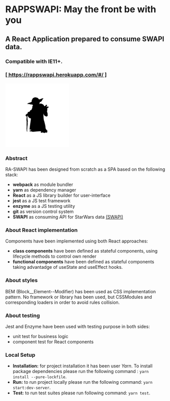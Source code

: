# RAPPSWAPI: May the front be with you

## A React Application prepared to consume SWAPI data.
### Compatible with IE11+.
### [ [ https://rappswapi.herokuapp.com/#/ ] ](https://rappswapi.herokuapp.com/#/)
<img src="./src/common/images/svg/yoda.svg" alt="Yoda" width="200px">

### Abstract
RA-SWAPI has been designed from scratch as a SPA based on the following stack:
* **webpack** as module bundler 
* **yarn** as dependency manager
* **React** as a JS library builder for user-interface
* **jest** as a JS test framework
* **enzyme** as a JS testing utility
* **git** as version control system
* **SWAPI** as consuming API for StarWars data [ (SWAPI) ](https://swapi.dev/)

### About React implementation
Components have been implemented using both React approaches:
* **class components** have been defined as stateful components, using lifecycle methods to control own render
* **functional components** have been defined as stateful components taking advantadge of useState and useEffect hooks.

### About styles
BEM (Block__Element--Modifier) has been used as CSS implementation pattern. No framework or library has been used, but CSSModules and corresponding loaders in order to avoid rules collision. 

### About testing
Jest and Enzyme have been used with testing purpose in both sides:
* unit test for business logic
* component test for React components

### Local Setup
* **Installation:** for project installation it has been user _Yarn_. To install package dependencies please run the following command : `yarn install --pure-lockfile`.
* **Run:** to run project locally please run the following command: `yarn start:dev-server`.
* **Test:** to run test suites please run following command: `yarn test`.
